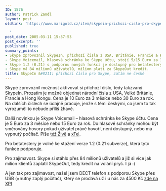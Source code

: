 ```yaml
---
ID: 1576
author: Patrick Zandl
layout: post
oldlink: 'https://www.marigold.cz/item/skypein-prichozi-cislo-pro-skype-zatim-ne-ceske

  '
post_date: 2005-03-11 15:37:53
post_excerpt: ''
published: true
summary_points:
- Skype zprovoznil SkypeIn, příchozí čísla z USA, Británie, Francie a Hong Kongu.
- Skype Voicemail, hlasová schránka ke Skype účtu, stojí 5/15 Euro za 3 měsíce/rok.
- Skype 1.2 (0.21) s podporou nových funkcí je dostupný pro betatestery.
- Skype má 84 milionů uživatelů, milion platí za SkypeOut kredit.
title: SkypeIn &#8211; příchozí číslo pro Skype, zatím ne české
---
```


<p>Skype zprovoznil možnost aktivovat si příchozí číslo, tedy takzvaný SkypeIn. Prozatím je možné objednat národní čísla z USA, Velké Británie, Francie a Hong Kongu. Cena je 10 Euro za 3 měsíce nebo 30 Euro za rok. Na dalších číslech se údajně pracuje, jenže s těmi českými, co jsem to tak vyrozuměl to nebude příliš žhavé. </p>

<p>Další novinkou je Skype Voicemail – hlasová schránka ke Skype účtu. Cena je 5 Euro za 3 měsíce nebo 15 Euro za rok. Do hlasové schránky mohou být směrovány hovory pokud uživatel právě hovoří, není dostupný, nebo má vypnutý počítač. Píše <a href="http://www.zive.cz/h/Bleskovky/AR.asp?ARI=122339">též Živě</a> a <a href="http://www.xtel.cz">xTel</a>.</p>

<p>Pro betatestery je volně ke stažení verze 1.2 (0.21 subverze), která tyto funkce podporuje. </p>

<p>Pro zajímavost. Skype si stáhlo přes 84 milionů uživatelů a již si více jak milion klientů zaplatil SkypeOut, tedy kredit na volání pryč. I já :)</p>

<p>A jen tak pro zajímavost, našel jsem DECT telefon s podporou Skype přes USB (=nutný zaplý počítač), který se prodává už i u nás za 4500 Kč <a href="http://www.xpi.cz/CZE/index.html">zde na XPI</a>
</p>